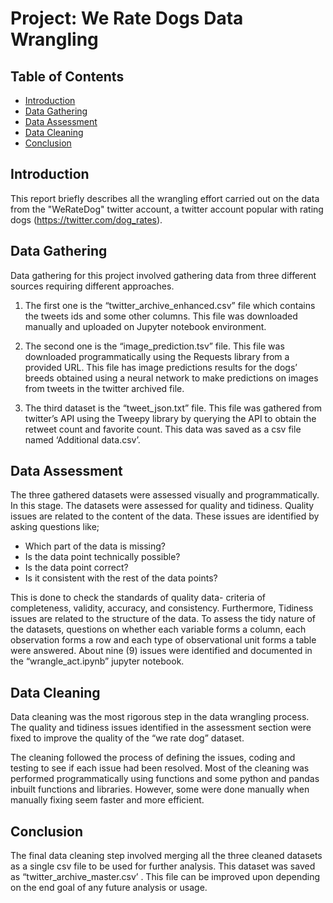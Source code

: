 # Project: We Rate Dogs Data Wrangling 

## Table of Contents
<ul>
<li><a href="#intro">Introduction</a></li>
<li><a href="#gathering">Data Gathering</a></li>
<li><a href="#assess">Data Assessment</a></li>
<li><a href="#clean">Data Cleaning</a></li>
<li><a href="#conclusions">Conclusion</a></li>    
</ul>

<a id="intro"></a>
## Introduction

This report briefly describes all the wrangling effort carried out on the data from the "WeRateDog" twitter account, a twitter account popular with rating dogs (https://twitter.com/dog_rates). 

<a id='gathering'></a>
## Data Gathering

Data gathering for this project involved gathering data from three different sources requiring different approaches. 
1. The first one is the “twitter_archive_enhanced.csv” file which contains the tweets ids and some other columns. This file was downloaded manually and uploaded on Jupyter notebook environment.


2. The second one is the “image_prediction.tsv” file. This file was downloaded programmatically using the Requests library from a provided URL. This file has image predictions results for the dogs’ breeds obtained using a neural network to make predictions on images from tweets in the twitter archived file.


3. The third dataset is the “tweet_json.txt” file. This file was gathered from twitter’s API using the Tweepy library by querying the API to obtain the retweet count and favorite count. This data was saved as a csv file named ‘Additional data.csv’.


<a id='assess'></a>
## Data Assessment

The three gathered datasets were assessed visually and programmatically.
In this stage. The datasets were assessed for quality and tidiness. Quality issues are related to the content of the data.  These issues are identified by asking questions like;
- Which part of the data is missing?
- Is the data point technically possible?
- Is the data point correct?
- Is it consistent with the rest of the data points?

This is done to check the standards of quality data- criteria of completeness, validity, accuracy, and consistency.
Furthermore, Tidiness issues are related to the structure of the data. To assess the tidy nature of the datasets, questions on whether each variable forms a column, each
observation forms a row and each type of observational unit forms a table were answered.
About nine (9)  issues were identified and documented in the “wrangle_act.ipynb” jupyter notebook.


<a id='clean'></a>
## Data Cleaning

Data cleaning was the most rigorous step in the data wrangling process. The quality and tidiness issues identified in the assessment section were fixed to improve the quality of the “we rate dog” dataset. 

The cleaning followed the process of defining the issues, coding and testing to see if each issue had been resolved.
Most of the cleaning was performed programmatically using functions and some python and pandas inbuilt functions and libraries. However, some were done manually when manually fixing seem faster and more efficient. 


<a id='conclusions'></a>
## Conclusion

The final data cleaning step involved merging all the three cleaned datasets as a single csv file to be used for further analysis. This dataset was saved as “twitter_archive_master.csv’ . This file can be improved upon depending on the end goal of any future analysis or usage.
